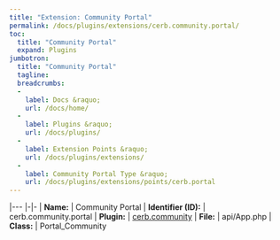 ```yaml
---
title: "Extension: Community Portal"
permalink: /docs/plugins/extensions/cerb.community.portal/
toc:
  title: "Community Portal"
  expand: Plugins
jumbotron:
  title: "Community Portal"
  tagline: 
  breadcrumbs:
  -
    label: Docs &raquo;
    url: /docs/home/
  -
    label: Plugins &raquo;
    url: /docs/plugins/
  -
    label: Extension Points &raquo;
    url: /docs/plugins/extensions/
  -
    label: Community Portal Type &raquo;
    url: /docs/plugins/extensions/points/cerb.portal
---
```


|---
|-|-
| **Name:** | Community Portal
| **Identifier (ID):** | cerb.community.portal
| **Plugin:** | [cerb.community](/docs/plugins/cerb.community/)
| **File:** | api/App.php
| **Class:** | Portal_Community

